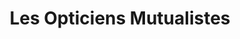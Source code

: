 ---
title: "Les Opticiens Mutualistes"
url: /le-grand-quevilly/les-opticiens-mutualistes/
shop: Optiker
---